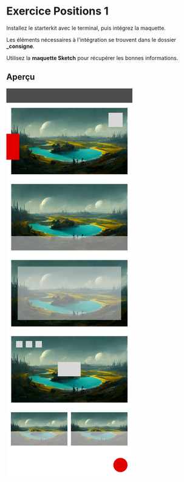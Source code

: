# Exercice Positions 1

Installez le starterkit avec le terminal, puis intégrez la maquette.

Les éléments nécessaires à l'intégration se trouvent dans le dossier **\_consigne**.

Utilisez la **maquette Sketch** pour récupérer les bonnes informations.

## Aperçu

![](_consigne/maquette@1x.png)
